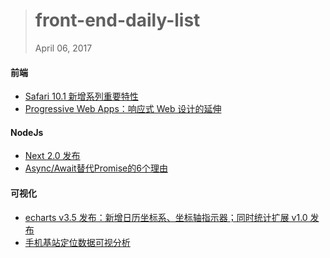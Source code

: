 
> # front-end-daily-list
> April 06, 2017

#### 前端
* [Safari 10.1 新增系列重要特性](http://t.cn/R6Nvrje)
* [Progressive Web Apps：响应式 Web 设计的延伸](http://t.cn/R6qRs39)

#### NodeJs
* [Next 2.0 发布](http://t.cn/R6uS8VJ)
* [Async/Await替代Promise的6个理由](http://t.cn/R6up5ot)

#### 可视化
* [echarts v3.5 发布：新增日历坐标系、坐标轴指示器；同时统计扩展 v1.0 发布](http://t.cn/R6Xv5fa)
* [手机基站定位数据可视分析](http://t.cn/R6uWLPy)
